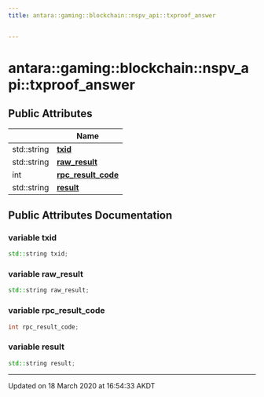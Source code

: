 ```yaml
---
title: antara::gaming::blockchain::nspv_api::txproof_answer


---
```


# antara::gaming::blockchain::nspv_api::txproof_answer

















## Public Attributes

|                | Name           |
| -------------- | -------------- |
| std::string | **[txid](Classes/structantara_1_1gaming_1_1blockchain_1_1nspv__api_1_1txproof__answer.md#variable-txid)**  |
| std::string | **[raw_result](Classes/structantara_1_1gaming_1_1blockchain_1_1nspv__api_1_1txproof__answer.md#variable-raw_result)**  |
| int | **[rpc_result_code](Classes/structantara_1_1gaming_1_1blockchain_1_1nspv__api_1_1txproof__answer.md#variable-rpc_result_code)**  |
| std::string | **[result](Classes/structantara_1_1gaming_1_1blockchain_1_1nspv__api_1_1txproof__answer.md#variable-result)**  |












## Public Attributes Documentation

### variable txid

```cpp
std::string txid;
```




























### variable raw_result

```cpp
std::string raw_result;
```




























### variable rpc_result_code

```cpp
int rpc_result_code;
```




























### variable result

```cpp
std::string result;
```
































-------------------------------

Updated on 18 March 2020 at 16:54:33 AKDT